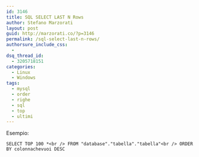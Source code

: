 ```yaml
---
id: 3146
title: SQL SELECT LAST N Rows
author: Stefano Marzorati
layout: post
guid: http://marzorati.co/?p=3146
permalink: /sql-select-last-n-rows/
authorsure_include_css:
  - 
dsq_thread_id:
  - 3205718151
categories:
  - Linux
  - Windows
tags:
  - mysql
  - order
  - righe
  - sql
  - top
  - ultimi
---
```

Esempio:

`SELECT TOP 100 *<br />
FROM "database"."tabella"."tabella"<br />
ORDER BY colonnachevuoi DESC`